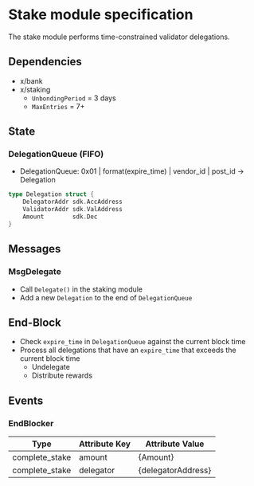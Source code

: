 # Stake module specification

The stake module performs time-constrained validator delegations.

## Dependencies

* x/bank
* x/staking
    - `UnbondingPeriod` = 3 days
    - `MaxEntries` = 7+

## State

### DelegationQueue (FIFO)

* DelegationQueue: 0x01 | format(expire_time) | vendor_id | post_id -> Delegation

```go
type Delegation struct {
    DelegatorAddr sdk.AccAddress
    ValidatorAddr sdk.ValAddress
    Amount        sdk.Dec
}
```

## Messages

### MsgDelegate

* Call `Delegate()` in the staking module
* Add a new `Delegation` to the end of `DelegationQueue`

## End-Block

* Check `expire_time` in `DelegationQueue` against the current block time
* Process all delegations that have an `expire_time` that exceeds the current block time
    - Undelegate
    - Distribute rewards

## Events

### EndBlocker

| Type              | Attribute Key         | Attribute Value           |
| ----------------- | --------------------- | ------------------------- |
| complete_stake    | amount                | {Amount}                  |
| complete_stake    | delegator             | {delegatorAddress}        |


